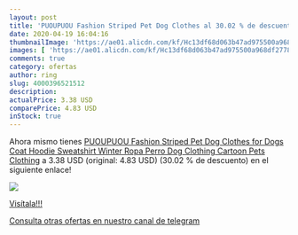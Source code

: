 ```yaml
---
layout: post
title: 'PUOUPUOU Fashion Striped Pet Dog Clothes al 30.02 % de descuento'
date: 2020-04-19 16:04:16
thumbnailImage: 'https://ae01.alicdn.com/kf/Hc13df68d063b47ad975500a968df27782/PUOUPUOU-Fashion-Striped-Pet-Dog-Clothes-for-Dogs-Coat-Hoodie-Sweatshirt-Winter-Ropa-Perro-Dog-Clothing.jpg_350x350._SL200_.jpg'
images: [ 'https://ae01.alicdn.com/kf/Hc13df68d063b47ad975500a968df27782/PUOUPUOU-Fashion-Striped-Pet-Dog-Clothes-for-Dogs-Coat-Hoodie-Sweatshirt-Winter-Ropa-Perro-Dog-Clothing.jpg_350x350._SL200_.jpg' ]
comments: true
category: ofertas
author: ring
slug: 4000396521512
description:
actualPrice: 3.38 USD
comparePrice: 4.83 USD
inStock: true
---
```


Ahora mismo tienes [PUOUPUOU Fashion Striped Pet Dog Clothes for Dogs Coat Hoodie Sweatshirt Winter Ropa Perro Dog Clothing Cartoon Pets Clothing](https://www.amazon.com/dp/4000396521512/?tag=redken08-20) a 3.38 USD (original: 4.83 USD) (30.02 %  de descuento) en el siguiente enlace!

[![](https://ae01.alicdn.com/kf/Hc13df68d063b47ad975500a968df27782/PUOUPUOU-Fashion-Striped-Pet-Dog-Clothes-for-Dogs-Coat-Hoodie-Sweatshirt-Winter-Ropa-Perro-Dog-Clothing.jpg_350x350._SL200_.jpg)](https://www.amazon.com/dp/4000396521512/?tag=redken08-20)

[Visítala!!!](https://www.amazon.com/dp/4000396521512/?tag=redken08-20)

[Consulta otras ofertas en nuestro canal de telegram](https://t.me/s/ofertas25)
